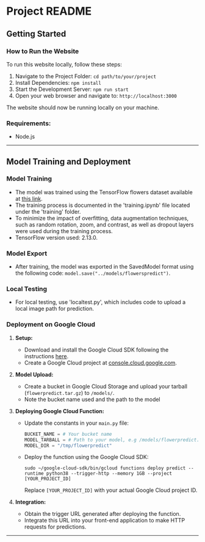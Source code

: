 # Project README

## Getting Started

### How to Run the Website

To run this website locally, follow these steps:

1. Navigate to the Project Folder: `cd path/to/your/project`
2. Install Dependencies: `npm install`
3. Start the Development Server: `npm run start`
4. Open your web browser and navigate to: `http://localhost:3000`

The website should now be running locally on your machine.

### Requirements:
- Node.js

---

## Model Training and Deployment

### Model Training

- The model was trained using the TensorFlow flowers dataset available at [this link](https://storage.googleapis.com/download.tensorflow.org/example_images/flower_photos.tgz).
- The training process is documented in the 'training.ipynb' file located under the 'training' folder.
- To minimize the impact of overfitting, data augmentation techniques, such as random rotation, zoom, and contrast, as well as dropout layers were used during the training process.
- TensorFlow version used: 2.13.0.

### Model Export

- After training, the model was exported in the SavedModel format using the following code: `model.save("../models/flowerspredict")`.

### Local Testing

- For local testing, use 'localtest.py', which includes code to upload a local image path for prediction.

### Deployment on Google Cloud

1. **Setup:**
   - Download and install the Google Cloud SDK following the instructions [here](https://cloud.google.com/sdk/docs/install).
   - Create a Google Cloud project at [console.cloud.google.com](https://console.cloud.google.com).

2. **Model Upload:**
   - Create a bucket in Google Cloud Storage and upload your tarball (`flowerpredict.tar.gz`) to `/models/`.
   - Note the bucket name used and the path to the model

3. **Deploying Google Cloud Function:**
   - Update the constants in your `main.py` file:
     ```python
     BUCKET_NAME = # Your bucket name
     MODEL_TARBALL = # Path to your model, e.g /models/flowerpredict.tar.gz
     MODEL_DIR = "/tmp/flowerpredict"
     ```
   - Deploy the function using the Google Cloud SDK:
     ```
     sudo ~/google-cloud-sdk/bin/gcloud functions deploy predict --runtime python38 --trigger-http --memory 1GB --project [YOUR_PROJECT_ID]
     ```
     Replace `[YOUR_PROJECT_ID]` with your actual Google Cloud project ID.

4. **Integration:**
   - Obtain the trigger URL generated after deploying the function.
   - Integrate this URL into your front-end application to make HTTP requests for predictions.

---
